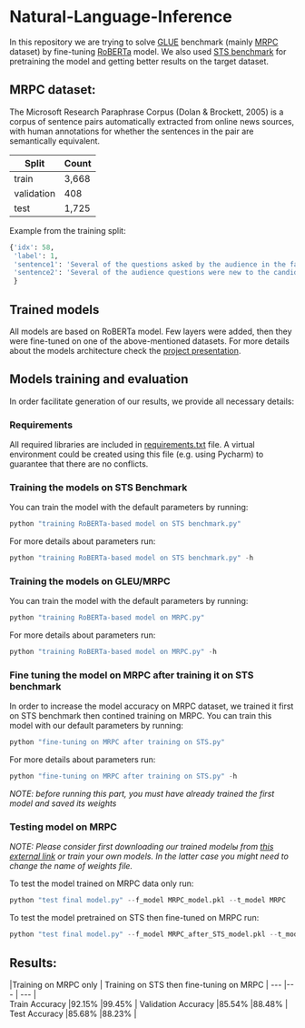 # Natural-Language-Inference

In this repository we are trying to solve [GLUE](https://gluebenchmark.com/) benchmark (mainly [MRPC](https://www.microsoft.com/en-us/download/details.aspx?id=52398) dataset) by fine-tuning [RoBERTa](https://huggingface.co/transformers/model_doc/roberta.html) model. We also used [STS benchmark](http://ixa2.si.ehu.eus/stswiki/index.php/STSbenchmark) for pretraining the model and getting better results on the target dataset.

## MRPC dataset: 
The Microsoft Research Paraphrase Corpus (Dolan & Brockett, 2005) is a corpus of sentence pairs automatically extracted from online news sources, with human annotations for whether the sentences in the pair are semantically equivalent.

Split | Count |
--- | --- | 
train | 3,668 |
validation   | 408 |
test  | 1,725 |

Example from the training split:
``` python
{'idx': 58,
 'label': 1,
 'sentence1': 'Several of the questions asked by the audience in the fast-paced forum were new to the candidates .',
 'sentence2': 'Several of the audience questions were new to the candidates as well .'
 }
```

## Trained models
All models are based on RoBERTa model. Few layers were added, then they were fine-tuned on one of the above-mentioned datasets. For more details about the models architecture check the [project presentation](https://github.com/YamenHabib/Natural-Language-Inference-NLI-/blob/main/Presention.pptx).

## Models training and evaluation
In order facilitate generation of our results, we provide all necessary details: 
### Requirements
All required libraries are included in [requirements.txt](https://github.com/YamenHabib/Natural-Language-Inference-NLI-/blob/main/requirements.txt) file. A virtual environment could be created using this file (e.g. using Pycharm) to guarantee that there are no conflicts.
### Training the models on STS Benchmark
You can train the model with the default parameters by running:
``` python
python "training RoBERTa-based model on STS benchmark.py" 
```
For more details about parameters run:
``` python
python "training RoBERTa-based model on STS benchmark.py" -h
```

### Training the models on GLEU/MRPC
You can train the model with the default parameters by running:
``` python
python "training RoBERTa-based model on MRPC.py"
```
For more details about parameters run:
``` python
python "training RoBERTa-based model on MRPC.py" -h
```

### Fine tuning the model on MRPC after training it on STS benchmark
In order to increase the model accuracy on MRPC dataset, we trained it first on STS benchmark then contined training on MRPC.
You can train this model with our default parameters by running:
``` python
python "fine-tuning on MRPC after training on STS.py"
```
For more details about parameters run:
``` python
python "fine-tuning on MRPC after training on STS.py" -h
```
<i> NOTE: before running this part, you must have already trained the first model and saved its weights </i>

### Testing model on MRPC
<i>NOTE: Please consider first downloading our trained modelы from [this external link](https://niuitmo-my.sharepoint.com/:f:/g/personal/308544_niuitmo_ru/EjfY5rWkudpIoUdJFMynKI8B2Cl8l6R4D9LY_TBlJGhb1g?e=rPAdDR) or train your own models. In the latter case you might need to change the name of weights file.</i>

To test the model trained on MRPC data only run:
``` python
python "test final model.py" --f_model MRPC_model.pkl --t_model MRPC 
```
To test the model pretrained on STS then fine-tuned on MRPC run:
``` python
python "test final model.py" --f_model MRPC_after_STS_model.pkl --t_model MIXED 
```

## Results:

|Training on MRPC only | Training on STS then fine-tuning on MRPC |
--- |--- | --- |              
Train Accuracy |92.15% |99.45% |
Validation Accuracy |85.54% |88.48% |
Test Accuracy |85.68% |88.23% |
